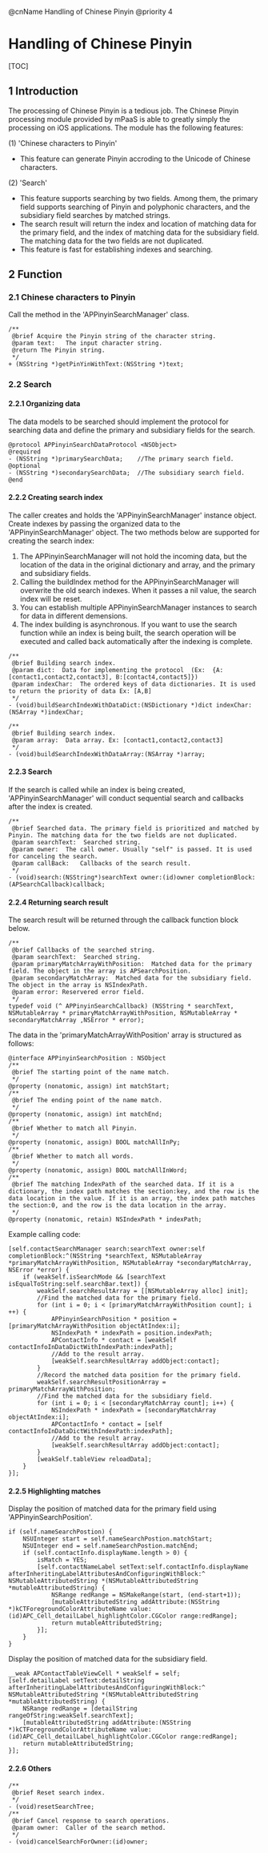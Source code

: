 @cnName Handling of Chinese Pinyin
@priority 4

# Handling of Chinese Pinyin

[TOC]

## 1 Introduction

The processing of Chinese Pinyin is a tedious job. The Chinese Pinyin processing module provided by mPaaS is able to greatly simply the processing on iOS applications. The module has the following features: 

(1) 'Chinese characters to Pinyin' 
* This feature can generate Pinyin accroding to the Unicode of Chinese characters.  

(2) 'Search'
*  This feature supports searching by two fields. Among them, the primary field supports searching of Pinyin and polyphonic characters, and the subsidiary field searches by matched strings. 
*  The search result will return the index and location of matching data for the primary field, and the index of matching data for the subsidiary field. The matching data for the two fields are not duplicated. 
*  This feature is fast for establishing indexes and searching. 

## 2 Function

### 2.1 Chinese characters to Pinyin

Call the method in the 'APPinyinSearchManager' class. 

```
/**
 @brief Acquire the Pinyin string of the character string. 
 @param text:   The input character string. 
 @return The Pinyin string. 
 */
+ (NSString *)getPinYinWithText:(NSString *)text;
```

### 2.2 Search

#### 2.2.1 Organizing data
The data models to be searched should implement the protocol for searching data and define the primary and subsidiary fields for the search. 
```
@protocol APPinyinSearchDataProtocol <NSObject>
@required
- (NSString *)primarySearchData;    //The primary search field.
@optional
- (NSString *)secondarySearchData;  //The subsidiary search field.
@end
```

#### 2.2.2 Creating search index

The caller creates and holds the 'APPinyinSearchManager' instance object.  Create indexes by passing the organized data to the 'APPinyinSearchManager' object. The two methods below are supported for creating the search index: 
1. The APPinyinSearchManager will not hold the incoming data, but the location of the data in the original dictionary and array, and the primary and subsidiary fields. 
2. Calling the buildIndex method for the APPinyinSearchManager will overwrite the old search indexes. When it passes a nil value, the search index will be reset. 
3. You can establish multiple APPinyinSearchManager instances to search for data in different demensions. 
4. The index building is asynchronous. If you want to use the search function while an index is being built, the search operation will be executed and called back automatically after the indexing is complete. 

```
/**
 @brief Building search index. 
 @param dict:  Data for implementing the protocol  (Ex:  {A:[contact1,contact2,contact3], B:[contact4,contact5]})
 @param indexChar:  The ordered keys of data dictionaries. It is used to return the priority of data Ex: [A,B]
 */
- (void)buildSearchIndexWithDataDict:(NSDictionary *)dict indexChar:(NSArray *)indexChar;

/**
 @brief Building search index.
 @param array:  Data array. Ex: [contact1,contact2,contact3]
 */
- (void)buildSearchIndexWithDataArray:(NSArray *)array;
```

#### 2.2.3 Search

If the search is called while an index is being created, 'APPinyinSearchManager' will conduct sequential search and callbacks after the index is created. 

```
/**
 @brief Searched data. The primary field is prioritized and matched by Pinyin. The matching data for the two fields are not duplicated.
 @param searchText:  Searched string. 
 @param owner:  The call owner. Usually "self" is passed. It is used for canceling the search. 
 @param callBack:   Callbacks of the search result. 
 */
- (void)search:(NSString*)searchText owner:(id)owner completionBlock:(APSearchCallback)callback;
```

#### 2.2.4 Returning search result

The search result will be returned through the callback function block below. 

```
/**
 @brief Callbacks of the searched string. 
 @param searchText:  Searched string.
 @param primaryMatchArrayWithPosition:  Matched data for the primary field. The object in the array is APSearchPosition. 
 @param secondaryMatchArray:  Matched data for the subsidiary field. The object in the array is NSIndexPath. 
 @param error: Reservered error field. 
 */
typedef void (^ APPinyinSearchCallback) (NSString * searchText, NSMutableArray * primaryMatchArrayWithPosition, NSMutableArray * secondaryMatchArray ,NSError * error);
```

The data in the 'primaryMatchArrayWithPosition' array is structured as follows: 

```
@interface APPinyinSearchPosition : NSObject
/**
 @brief The starting point of the name match. 
 */
@property (nonatomic, assign) int matchStart;
/**
 @brief The ending point of the name match.
 */
@property (nonatomic, assign) int matchEnd;
/**
 @brief Whether to match all Pinyin. 
 */
@property (nonatomic, assign) BOOL matchAllInPy;
/**
 @brief Whether to match all words. 
 */
@property (nonatomic, assign) BOOL matchAllInWord;
/**
 @brief The matching IndexPath of the searched data. If it is a dictionary, the index path matches the section:key, and the row is the data location in the value. If it is an array, the index path matches the section:0, and the row is the data location in the array. 
 */
@property (nonatomic, retain) NSIndexPath * indexPath;
```

Example calling code:

```
[self.contactSearchManager search:searchText owner:self completionBlock:^(NSString *searchText, NSMutableArray *primaryMatchArrayWithPosition, NSMutableArray *secondaryMatchArray, NSError *error) {
    if (weakSelf.isSearchMode && [searchText isEqualToString:self.searchBar.text]) {
        weakSelf.searchResultArray = [[NSMutableArray alloc] init];
        //Find the matched data for the primary field. 
        for (int i = 0; i < [primaryMatchArrayWithPosition count]; i ++) {
            APPinyinSearchPosition * position = [primaryMatchArrayWithPosition objectAtIndex:i];
            NSIndexPath * indexPath = position.indexPath;
            APContactInfo * contact = [weakSelf contactInfoInDataDictWithIndexPath:indexPath];
            //Add to the result array. 
            [weakSelf.searchResultArray addObject:contact];
        }
        //Record the matched data position for the primary field. 
        weakSelf.searchResultPositionArray = primaryMatchArrayWithPosition;
        //Find the matched data for the subsidiary field. 
        for (int i = 0; i < [secondaryMatchArray count]; i++) {
            NSIndexPath * indexPath = [secondaryMatchArray objectAtIndex:i];
            APContactInfo * contact = [self contactInfoInDataDictWithIndexPath:indexPath];
            //Add to the result array.
            [weakSelf.searchResultArray addObject:contact];
        }
        [weakSelf.tableView reloadData];
    }
}];
```

#### 2.2.5 Highlighting matches

Display the position of matched data for the primary field using 'APPinyinSearchPosition'. 

```
if (self.nameSearchPostion) {
    NSUInteger start = self.nameSearchPostion.matchStart;
    NSUInteger end = self.nameSearchPostion.matchEnd;
    if (self.contactInfo.displayName.length > 0) {
        isMatch = YES;
        [self.contactNameLabel setText:self.contactInfo.displayName afterInheritingLabelAttributesAndConfiguringWithBlock:^ NSMutableAttributedString *(NSMutableAttributedString *mutableAttributedString) {
            NSRange redRange = NSMakeRange(start, (end-start+1));
            [mutableAttributedString addAttribute:(NSString *)kCTForegroundColorAttributeName value:(id)APC_Cell_detailLabel_highlightColor.CGColor range:redRange];
            return mutableAttributedString;
        }];
    }
}
```

Display the position of matched data for the subsidiary field. 

```
__weak APContactTableViewCell * weakSelf = self;
[self.detailLabel setText:detailString afterInheritingLabelAttributesAndConfiguringWithBlock:^ NSMutableAttributedString *(NSMutableAttributedString *mutableAttributedString) {
    NSRange redRange = [detailString rangeOfString:weakSelf.searchText];
    [mutableAttributedString addAttribute:(NSString *)kCTForegroundColorAttributeName value:(id)APC_Cell_detailLabel_highlightColor.CGColor range:redRange];
    return mutableAttributedString;
}];
```

#### 2.2.6 Others

```
/**
 @brief Reset search index.
 */
- (void)resetSearchTree;
/**
 @brief Cancel response to search operations. 
 @param owner:  Caller of the search method. 
 */
- (void)cancelSearchForOwner:(id)owner;
```
